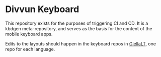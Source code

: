 # Divvun Keyboard

This repository exists for the purposes of triggering CI and CD. It is a kbdgen meta-repository, and serves as the basis for the content of the mobile keyboard apps.

Edits to the layouts should happen in the keyboard repos in [GiellaLT](https://github.com/giellalt), one repo for each language.
